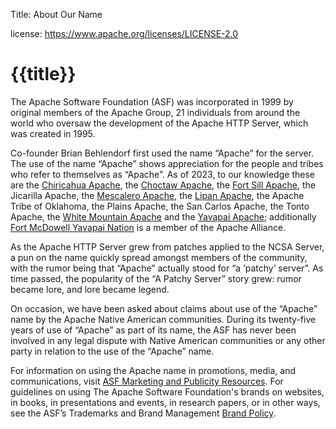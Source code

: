 Title: About Our Name

license: https://www.apache.org/licenses/LICENSE-2.0

# {{title}}

The Apache Software Foundation (ASF) was incorporated in 1999 by original members of the Apache Group, 21 individuals from around the world who oversaw the development of the Apache HTTP Server, which was created in 1995.

Co-founder Brian Behlendorf first used the name “Apache” for the server. The use of the name “Apache” shows appreciation for the people and tribes who refer to themselves as “Apache”.  As of 2023, to our knowledge these are the [Chiricahua Apache](https://camnnation.org/), the [Choctaw Apache](https://choctawapachetribeebarb.org/), the [Fort Sill Apache](https://fortsillapache-nsn.gov/), the Jicarilla Apache, the [Mescalero Apache](https://mescaleroapachetribe.com/), the [Lipan Apache](http://www.lipanapache.org/), the Apache Tribe of Oklahoma, the Plains Apache, the San Carlos Apache, the Tonto Apache, the [White Mountain Apache](http://www.wmat.nsn.us/) and the [Yavapai Apache](https://yavapai-apache.org/); additionally [Fort McDowell Yavapai Nation](https://www.fmyn.org/) is a member of the Apache Alliance.

As the Apache HTTP Server grew from patches applied to the NCSA Server, a pun on the name quickly spread amongst members of the community, with the rumor being that “Apache” actually stood for “a ‘patchy’ server”. As time passed, the popularity of the “A Patchy Server” story grew: rumor became lore, and lore became legend.

On occasion, we have been asked about claims about use of the “Apache” name by the Apache Native American communities. During its twenty-five years of use of “Apache” as part of its name, the ASF has never been involved in any legal dispute with Native American communities or any other party in relation to the use of the “Apache” name.

For information on using the Apache name in promotions, media, and communications, visit [ASF Marketing and Publicity Resources](/press). For guidelines on using The Apache Software Foundation's brands on websites, in books, in presentations and events, in research papers, or in other ways, see the ASF’s Trademarks and Brand Management [Brand Policy](/foundation/marks).
